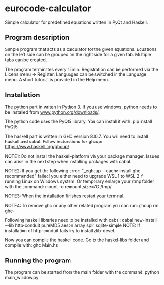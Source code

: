# eurocode-calculator
Simple calculator for predefined equations written in PyQt and Haskell.


Program description
-------------------

Simple program that acts as a calculator for the given equations.
Equations on the left side can be grouped on the right side for a
given tab. Multiple tabs can be created.

The program terminates every 15min. Registration can be performed
via the Licens menu -> Register. Languages can be switched in the
Language menu. A short tutorial is provided in the Help menu.


Installation
------------

The python part in writen in Python 3. If you use windows, python
needs to be installed from www.python.org/downloads/.

The python code uses the PyQt5 library. You can install it with:
pip install PyQt5

The haskell part is written in GHC version 8.10.7. 
You will need to install haskell and cabal.
Follow insturctions for ghcup: https://www.haskell.org/ghcup/

NOTE1: Do not install the haskell-platform via your package manager.
Issues can arise in the next step when installing packages with cabal.

NOTE2: If you get the following error:
"_eghcup --cache install ghc recommended" failed!
you either need to upgrade WSL 1 to WSL 2 if running Linux on Windows
system. Or temporary enlarge your /tmp folder with the command:
mount -o remount,size=7G /tmp/

NOTE3: When the installation finishes restart your terminal.

NOTE4: To remove ghc or any other related program you can run:
ghcup rm ghc-<version>

Following haskell libraries need to be installed with cabal:
cabal new-install --lib http-conduit pureMD5 aeson array split sqlite-simple
NOTE: If installation of http-conduit fails try to install zlib-devel.

Now you can compile the haskell code. Go to the haskel-libs folder and
compile with: ghc Main.hs


Running the program
-------------------

The program can be started from the main folder with the command:
python main_window.py
